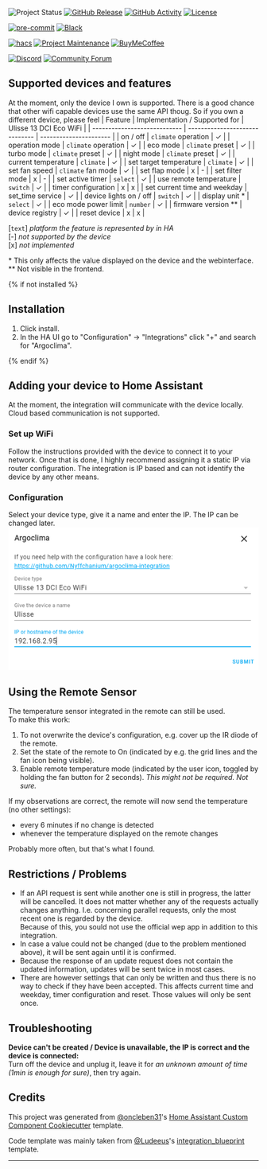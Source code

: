 ![Project Status][project-status-shield]
[![GitHub Release][releases-shield]][releases]
[![GitHub Activity][commits-shield]][commits]
[![License][license-shield]](LICENSE)

[![pre-commit][pre-commit-shield]][pre-commit]
[![Black][black-shield]][black]

[![hacs][hacsbadge]][hacs]
[![Project Maintenance][maintenance-shield]][user_profile]
[![BuyMeCoffee][buymecoffeebadge]][buymecoffee]

[![Discord][discord-shield]][discord]
[![Community Forum][forum-shield]][forum]

## Supported devices and features

At the moment, only the device I own is supported. There is a good chance that other wifi capable devices use the same API thoug. So if you own a different device, please feel
| Feature | Implementation / Supported for | Ulisse 13 DCI Eco WiFi |
| ---------------------------- | ------------------------------ | ---------------------- |
| on / off | `climate` operation | ✓ |
| operation mode | `climate` operation | ✓ |
| eco mode | `climate` preset | ✓ |
| turbo mode | `climate` preset | ✓ |
| night mode | `climate` preset | ✓ |
| current temperature | `climate` | ✓ |
| set target temperature | `climate` | ✓ |
| set fan speed | `climate` fan mode | ✓ |
| set flap mode | x | - |
| set filter mode | x | - |
| set active timer | `select` | ✓ |
| use remote temperature | `switch` | ✓ |
| timer configuration | x | x |
| set current time and weekday | set_time service | ✓ |
| device lights on / off | `switch` | ✓ |
| display unit \* | `select` | ✓ |
| eco mode power limit | `number` | ✓ |
| firmware version \*\* | device registry | ✓ |
| reset device | x | x |

[`text`] _platform the feature is represented by in HA_\
[-] _not supported by the device_\
[x] _not implemented_

\* This only affects the value displayed on the device and the webinterface.
\*\* Not visible in the frontend.

{% if not installed %}

## Installation

1. Click install.
1. In the HA UI go to "Configuration" -> "Integrations" click "+" and search for "Argoclima".

{% endif %}

## Adding your device to Home Assistant

At the moment, the integration will communicate with the device locally. Cloud based communication is not supported.

### Set up WiFi

Follow the instructions provided with the device to connect it to your network. Once that is done, I highly recommend assigning it a static IP via router configuration. The integration is IP based and can not identify the device by any other means.

### Configuration

Select your device type, give it a name and enter the IP. The IP can be changed later.\
![configuration](https://raw.githubusercontent.com/nyffchanium/argoclima-integration/master/config.png)

## Using the Remote Sensor

The temperature sensor integrated in the remote can still be used.\
To make this work:

1. To not overwrite the device's configuration, e.g. cover up the IR diode of the remote.
2. Set the state of the remote to On (indicated by e.g. the grid lines and the fan icon being visible).
3. Enable remote temperature mode (indicated by the user icon, toggled by holding the fan button for 2 seconds). _This might not be required. Not sure._

If my observations are correct, the remote will now send the temperature (no other settings):

- every 6 minutes if no change is detected
- whenever the temperature displayed on the remote changes

Probably more often, but that's what I found.

## Restrictions / Problems

- If an API request is sent while another one is still in progress, the latter will be cancelled. It does not matter whether any of the requests actually changes anything. I.e. concerning parallel requests, only the most recent one is regarded by the device.\
  Because of this, you sould not use the official wep app in addition to this integration.
- In case a value could not be changed (due to the problem mentioned above), it will be sent again until it is confirmed.
- Because the response of an update request does not contain the updated information, updates will be sent twice in most cases.
- There are however settings that can only be written and thus there is no way to check if they have been accepted. This affects current time and weekday, timer configuration and reset. Those values will only be sent once.

## Troubleshooting

**Device can't be created / Device is unavailable, the IP is correct and the device is connected:**\
Turn off the device and unplug it, leave it for _an unknown amount of time (1min is enough for sure)_, then try again.

## Credits

This project was generated from [@oncleben31](https://github.com/oncleben31)'s [Home Assistant Custom Component Cookiecutter][cookie_cutter] template.

Code template was mainly taken from [@Ludeeus](https://github.com/ludeeus)'s [integration_blueprint][integration_blueprint] template.

---

[argoclima]: https://github.com/nyffchanium/argoclima-integration
[black]: https://github.com/psf/black
[black-shield]: https://img.shields.io/badge/code%20style-black-000000.svg?style=for-the-badge
[project-status-shield]: https://img.shields.io/badge/project%20status-released-brightgreen.svg?style=for-the-badge
[buymecoffee]: https://www.buymeacoffee.com/nyffchanium
[buymecoffeebadge]: https://img.shields.io/badge/buy%20me%20a%20coffee-donate-yellow.svg?style=for-the-badge
[commits-shield]: https://img.shields.io/github/commit-activity/y/nyffchanium/argoclima-integration.svg?style=for-the-badge
[commits]: https://github.com/nyffchanium/argoclima-integration/commits/master
[hacs]: https://hacs.xyz
[hacsbadge]: https://img.shields.io/badge/HACS-Custom-orange.svg?style=for-the-badge
[discord]: https://discord.gg/Qa5fW2R
[discord-shield]: https://img.shields.io/discord/330944238910963714.svg?style=for-the-badge
[exampleimg]: example.png
[forum-shield]: https://img.shields.io/badge/community-forum-brightgreen.svg?style=for-the-badge
[forum]: https://community.home-assistant.io/
[license]: https://github.com/nyffchanium/argoclima-integration/blob/master/LICENSE
[license-shield]: https://img.shields.io/github/license/nyffchanium/argoclima-integration.svg?style=for-the-badge
[pre-commit]: https://github.com/pre-commit/pre-commit
[pre-commit-shield]: https://img.shields.io/badge/pre--commit-enabled-brightgreen?style=for-the-badge
[maintenance-shield]: https://img.shields.io/badge/maintainer-%40nyffchanium-blue.svg?style=for-the-badge
[releases-shield]: https://img.shields.io/github/release/nyffchanium/argoclima-integration.svg?style=for-the-badge
[releases]: https://github.com/nyffchanium/argoclima-integration/releases
[user_profile]: https://github.com/nyffchanium
[cookie_cutter]: https://github.com/oncleben31/cookiecutter-homeassistant-custom-component
[integration_blueprint]: https://github.com/custom-components/integration_blueprint

